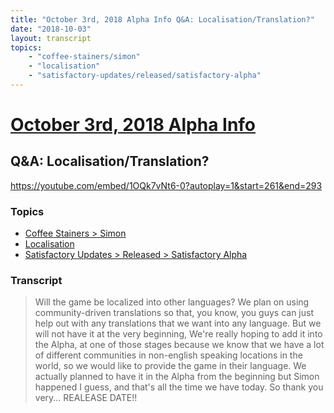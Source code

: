 ```yaml
---
title: "October 3rd, 2018 Alpha Info Q&A: Localisation/Translation?"
date: "2018-10-03"
layout: transcript
topics:
    - "coffee-stainers/simon"
    - "localisation"
    - "satisfactory-updates/released/satisfactory-alpha"
---
```

# [October 3rd, 2018 Alpha Info](../2018-10-03.md)
## Q&A: Localisation/Translation?
https://youtube.com/embed/1OQk7vNt6-0?autoplay=1&start=261&end=293

### Topics
* [Coffee Stainers > Simon](../topics/coffee-stainers/simon.md)
* [Localisation](../topics/localisation.md)
* [Satisfactory Updates > Released > Satisfactory Alpha](../topics/satisfactory-updates/released/satisfactory-alpha.md)

### Transcript

> Will the game be localized into other languages? We plan on using community-driven translations
so that, you know, you guys can just help out with any translations
that we want into any language. But we will not have it at the very beginning, We're really hoping to add it into the Alpha,
at one of those stages because we know that we have a lot of different communities in non-english speaking locations in the world, so we would like to provide the game
in their language. We actually planned to have it in the Alpha
from the beginning but Simon happened I guess, and that's all the time we have today.
So thank you very... REALEASE DATE!!
